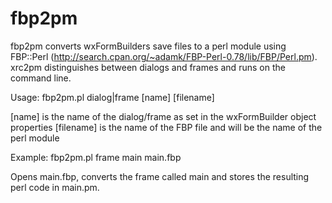 # fbp2pm
fbp2pm converts wxFormBuilders save files to a perl module using FBP::Perl (http://search.cpan.org/~adamk/FBP-Perl-0.78/lib/FBP/Perl.pm). xrc2pm distinguishes between dialogs and frames and runs on the command line.

Usage:
fbp2pm.pl dialog|frame [name] [filename]

[name] is the name of the dialog/frame as set in the wxFormBuilder object properties
[filename] is the name of the FBP file and will be the name of the perl module

Example:
fbp2pm.pl frame main main.fbp

Opens main.fbp, converts the frame called main and stores the resulting perl code in main.pm.
